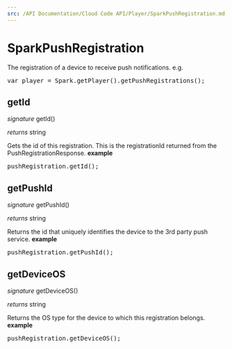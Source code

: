 ```yaml
---
src: /API Documentation/Cloud Code API/Player/SparkPushRegistration.md
---
```


# SparkPushRegistration

The registration of a device to receive push notifications.
e.g.
<pre rel="highlighter" code-brush="js" contenteditable="false">var player = Spark.getPlayer().getPushRegistrations();</pre>

## getId
_signature_ getId()</p>
_returns_ string</p>

Gets the id of this registration.  This is the registrationId returned from the PushRegistrationResponse.
<b>example</b>
<pre rel="highlighter" code-brush="js" contenteditable="false">pushRegistration.getId();</pre>
## getPushId
_signature_ getPushId()</p>
_returns_ string</p>

Returns the id that uniquely identifies the device to the 3rd party push service.
<b>example</b>
<pre rel="highlighter" code-brush="js" contenteditable="false">pushRegistration.getPushId();</pre>
## getDeviceOS
_signature_ getDeviceOS()</p>
_returns_ string</p>

Returns the OS type for the device to which this registration belongs.
<b>example</b>
<pre rel="highlighter" code-brush="js" contenteditable="false">pushRegistration.getDeviceOS();</pre>
